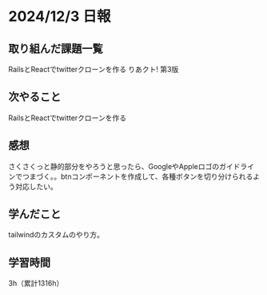 # 2024/12/3 日報
## 取り組んだ課題一覧
RailsとReactでtwitterクローンを作る
りあクト! 第3版

## 次やること
RailsとReactでtwitterクローンを作る

## 感想
さくさくっと静的部分をやろうと思ったら、GoogleやAppleロゴのガイドラインでつまづく。。btnコンポーネントを作成して、各種ボタンを切り分けられるよう対応したい。


## 学んだこと
tailwindのカスタムのやり方。

## 学習時間
3h（累計1316h）
